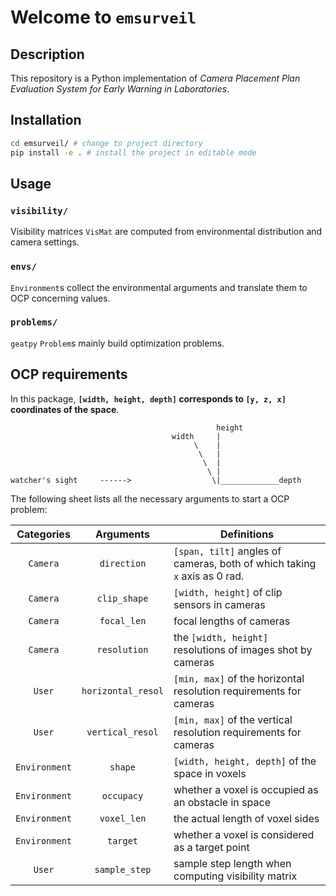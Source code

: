# Welcome to `emsurveil`

## Description

This repository is a Python implementation of *Camera Placement Plan Evaluation System for Early Warning in Laboratories*. 

## Installation

```bash
cd emsurveil/ # change to project directory
pip install -e . # install the project in editable mode
```

## Usage

### `visibility/`

Visibility matrices `VisMat` are computed from environmental distribution and camera settings. 

### `envs/`

`Environment`s collect the environmental arguments and translate them to OCP concerning values.

### `problems/`

`geatpy` `Problem`s mainly build optimization problems.

## OCP requirements

In this package, **`[width, height, depth]` corresponds to `[y, z, x]` coordinates of the space**. 
```text
                                              height
                                    width     |
                                         \    |
                                          \   |
                                           \  |
                                            \ |
watcher's sight     ------>                  \|_____________depth
```
The following sheet lists all the necessary arguments to start a OCP problem:

| Categories | Arguments | Definitions |
| :---: | :---: | --- |
| `Camera` | `direction` | `[span, tilt]` angles of cameras, both of which taking `x` axis as $0$ rad.  |
| `Camera` | `clip_shape` | `[width, height]` of clip sensors in cameras |
| `Camera` | `focal_len` | focal lengths of cameras |
| `Camera` | `resolution` | the `[width, height]` resolutions of images shot by cameras |
| `User` | `horizontal_resol` | `[min, max]` of the horizontal resolution requirements for cameras |
| `User` | `vertical_resol` | `[min, max]` of the vertical resolution requirements for cameras |
| `Environment` | `shape` | `[width, height, depth]` of the space in voxels |
| `Environment` | `occupacy` | whether a voxel is occupied as an obstacle in space |
| `Environment` | `voxel_len` | the actual length of voxel sides |
| `Environment` | `target` | whether a voxel is considered as a target point |
| `User` | `sample_step` | sample step length when computing visibility matrix |